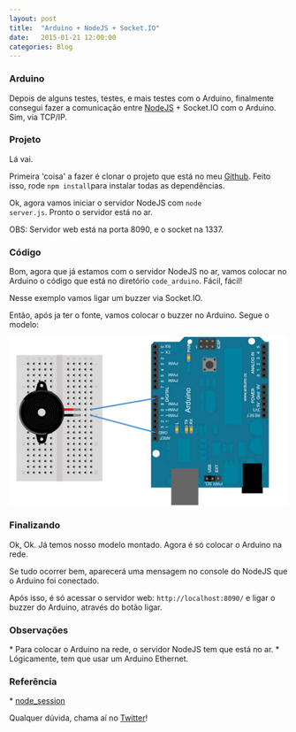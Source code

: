 ```yaml
---
layout: post
title:  "Arduino + NodeJS + Socket.IO"
date:   2015-01-21 12:00:00
categories: Blog
---
```


<h3>Arduino</h3>
Depois de alguns testes, testes, e mais testes com o Arduino, finalmente consegui fazer a comunicação  entre <a href="http://nodejs.org/" target="blank">NodeJS</a> + Socket.IO com o Arduino. Sim, via TCP/IP.

<h3>Projeto</h3>
Lá vai.

Primeira 'coisa' a fazer é clonar o projeto que está no meu <a href="https://github.com/realronchi/arduino-nodejs-socketio" target="blank">Github</a>. Feito isso, rode <code>npm install</code>para instalar todas as dependências.

Ok, agora vamos iniciar o servidor NodeJS com <code>node server.js</code>. Pronto o servidor está no ar.

OBS: Servidor web está na porta 8090, e o socket na 1337.

<h3>Código</h3>
Bom, agora que já estamos com o servidor NodeJS no ar, vamos colocar no Arduino o código que está no diretório <code>code_arduino</code>. Fácil, fácil!

Nesse exemplo vamos ligar um buzzer via Socket.IO.

Então, após ja ter o fonte, vamos colocar o buzzer no Arduino. Segue o modelo:

<img src="/img/posts/arduino-nodejs-socketio.jpg"/>

<h3>Finalizando</h3>
Ok, Ok. Já temos nosso modelo montado. Agora é só colocar o Arduino na rede.

Se tudo ocorrer bem, aparecerá uma mensagem no console do NodeJS que o Arduino foi conectado.

Após isso, é só acessar o servidor web: <code>http://localhost:8090/</code> e ligar o buzzer do Arduino, através do botão ligar.

<h3>Observações</h3>
* Para colocar o Arduino na rede, o servidor NodeJS tem que está no ar.
* Lógicamente, tem que usar um Arduino Ethernet.

<h3>Referência</h3>
* <a href="https://github.com/johnschimmel/node-session">node_session</a>

Qualquer dúvida, chama aí no <a href="https://twitter.com/realronchi" target="blank">Twitter</a>!

